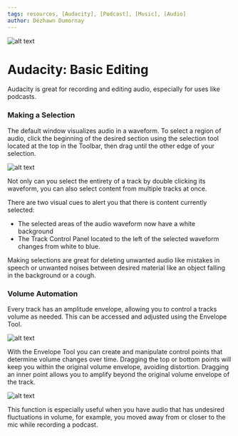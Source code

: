 ```yaml
---
tags: resources, [Audacity], [Podcast], [Music], [Audio]
author: Dézhawn Dumornay
---
```

![alt text](https://files.slack.com/files-pri/T0HTW3H0V-F03PLPZR3TN/screen_shot_2022-07-08_at_12.08.29_pm.png?pub_secret=d382e49c2b)
# Audacity: Basic Editing

Audacity is great for recording and editing audio, especially for uses like podcasts.

### **Making a Selection**

The default window visualizes audio in a waveform. To select a region of audio, click the beginning of the desired section using the selection tool located at the top in the Toolbar, then drag until the other edge of your selection.

![alt text](https://files.slack.com/files-pri/T0HTW3H0V-F03Q87T3D9N/screen_shot_2022-07-07_at_1.29.15_pm.png?pub_secret=a2ba902233)

Not only can you select the entirety of a track by double clicking its waveform, you can also select content from multiple tracks at once.

There are two visual cues to alert you that there is content currently selected:

- The selected areas of the audio waveform now have a white background
- The Track Control Panel located to the left of the selected waveform changes from white to blue.

Making selections are great for deleting unwanted audio like mistakes in speech or unwanted noises between desired material like an object falling in the background or a cough.

### **Volume Automation**

Every track has an amplitude envelope, allowing you to control a tracks volume as needed. This can be accessed and adjusted using the Envelope Tool.

![alt text](https://files.slack.com/files-pri/T0HTW3H0V-F03PBS32W94/screen_shot_2022-07-07_at_2.43.41_pm.png?pub_secret=026ee69733)

With the Envelope Tool you can create and manipulate control points that determine volume changes over time. Dragging the top or bottom points will keep you within the original volume envelope, avoiding distortion. Dragging an inner point allows you to amplify beyond the original volume envelope of the track.

![alt text](https://files.slack.com/files-pri/T0HTW3H0V-F03P3T5NXE3/screen_shot_2022-07-07_at_2.45.25_pm.png?pub_secret=6414e2ab42)

This function is especially useful when you have audio that has undesired fluctuations in volume, for example, you moved away from or closer to the mic while recording a podcast.